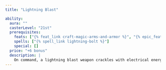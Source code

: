 ```yaml
---
title: "Lightning Blast"

ability:
  aura: ""
  casterLevel: "21st"
  prerequisites:
    feats: ["{% feat_link craft-magic-arms-and-armor %}", "{% epic_feat_link craft-epic-magic-arms-and-armor %}"]
    spells: ["{% spell_link lightning-bolt %}"]
    special: []
  price: "+6 bonus"
  description: |
    On command, a lightning blast weapon crackles with electrical energy (though this deals no damage to the wielder). On any hit, lightning coruscates around the creature struck, dealing+{% die_roll 3 6 0 %} points of bonus electricity damage. On a successful critical hit it instead deals +{% die_roll 6 6 0 %} points of electricity damage (or +{% die_roll 9 6 0 %} if the critical multiplier is &times;3, or +{% die_roll 12 6 0 %} if the critical multiplier is &times;4). Bows, crossbows, and slings with this special ability bestow the bonus electricity damage upon their ammunition.
---
```

